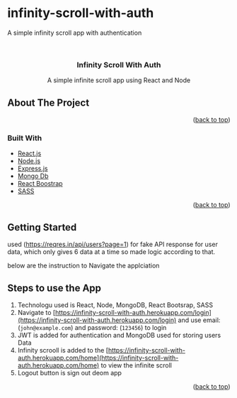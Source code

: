 # infinity-scroll-with-auth
A simple infinity scroll app with authentication
<div id="top"></div>

<!-- PROJECT LOGO -->
<br />
<div align="center">
<h3 align="center">Infinity Scroll With Auth</h3>

  <p align="center">
    A simple infinite scroll app using React and Node
  </p>
</div>

<!-- ABOUT THE PROJECT -->
## About The Project
<p align="right">(<a href="#top">back to top</a>)</p>

### Built With
* [React.js](https://reactjs.org/)
* [Node.js]()
* [Express.js]()
* [Mongo Db]()
* [React Boostrap]()
* [SASS]()

<p align="right">(<a href="#top">back to top</a>)</p>

<!-- GETTING STARTED -->
## Getting Started
used (https://reqres.in/api/users?page=1) for fake API response for user data, which only gives 6 data at a time so made logic according to that.

below are the instruction to Navigate the applciation

<!-- CONTRIBUTING -->
## Steps to use the App
1. Technologu used is React, Node, MongoDB, React Bootsrap, SASS
2. Navigate to [https://infinity-scroll-with-auth.herokuapp.com/login](https://infinity-scroll-with-auth.herokuapp.com/login) and use email: (`john@example.com`) and password: (`123456`) to login
3. JWT is added for authentication and MongoDB used for storing users Data
4. Infinity scrooll is added to the [https://infinity-scroll-with-auth.herokuapp.com/home](https://infinity-scroll-with-auth.herokuapp.com/home) to view the infinite scroll
5. Logout button is sign out  deom app
<p align="right">(<a href="#top">back to top</a>)</p>
